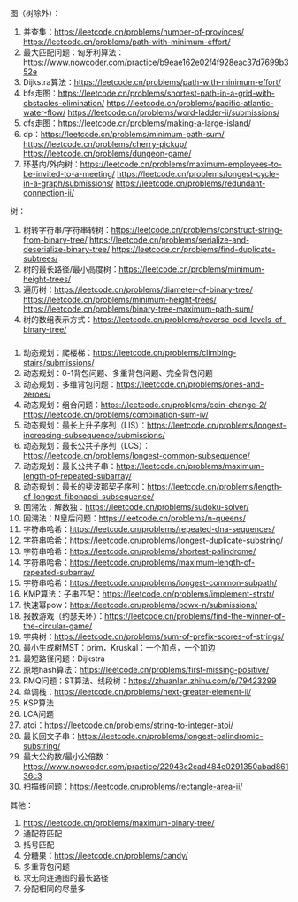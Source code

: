 图（树除外）：
1. 并查集：https://leetcode.cn/problems/number-of-provinces/ https://leetcode.cn/problems/path-with-minimum-effort/
2. 最大匹配问题：匈牙利算法：https://www.nowcoder.com/practice/b9eae162e02f4f928eac37d7699b352e
3. Dijkstra算法：https://leetcode.cn/problems/path-with-minimum-effort/
4. bfs走图：https://leetcode.cn/problems/shortest-path-in-a-grid-with-obstacles-elimination/ https://leetcode.cn/problems/pacific-atlantic-water-flow/ https://leetcode.cn/problems/word-ladder-ii/submissions/
5. dfs走图：https://leetcode.cn/problems/making-a-large-island/
5. dp：https://leetcode.cn/problems/minimum-path-sum/ https://leetcode.cn/problems/cherry-pickup/ https://leetcode.cn/problems/dungeon-game/
6. 环基内/外向树：https://leetcode.cn/problems/maximum-employees-to-be-invited-to-a-meeting/ https://leetcode.cn/problems/longest-cycle-in-a-graph/submissions/ https://leetcode.cn/problems/redundant-connection-ii/

树：
1. 树转字符串/字符串转树：https://leetcode.cn/problems/construct-string-from-binary-tree/ https://leetcode.cn/problems/serialize-and-deserialize-binary-tree/ https://leetcode.cn/problems/find-duplicate-subtrees/
2. 树的最长路径/最小高度树：https://leetcode.cn/problems/minimum-height-trees/
3. 遍历树：https://leetcode.cn/problems/diameter-of-binary-tree/ https://leetcode.cn/problems/minimum-height-trees/ https://leetcode.cn/problems/binary-tree-maximum-path-sum/
4. 树的数组表示方式：https://leetcode.cn/problems/reverse-odd-levels-of-binary-tree/

###
1. 动态规划：爬楼梯：https://leetcode.cn/problems/climbing-stairs/submissions/
2. 动态规划：0-1背包问题、多重背包问题、完全背包问题
3. 动态规划：多维背包问题：https://leetcode.cn/problems/ones-and-zeroes/
4. 动态规划：组合问题：https://leetcode.cn/problems/coin-change-2/ https://leetcode.cn/problems/combination-sum-iv/
5. 动态规划：最长上升子序列（LIS）：https://leetcode.cn/problems/longest-increasing-subsequence/submissions/
6. 动态规划：最长公共子序列（LCS）：https://leetcode.cn/problems/longest-common-subsequence/
7. 动态规划：最长公共子串：https://leetcode.cn/problems/maximum-length-of-repeated-subarray/
8. 动态规划：最长的斐波那契子序列：https://leetcode.cn/problems/length-of-longest-fibonacci-subsequence/
9. 回溯法：解数独：https://leetcode.cn/problems/sudoku-solver/
10. 回溯法：N皇后问题：https://leetcode.cn/problems/n-queens/
11. 字符串哈希：https://leetcode.cn/problems/repeated-dna-sequences/
12. 字符串哈希：https://leetcode.cn/problems/longest-duplicate-substring/
13. 字符串哈希：https://leetcode.cn/problems/shortest-palindrome/
14. 字符串哈希：https://leetcode.cn/problems/maximum-length-of-repeated-subarray/
15. 字符串哈希：https://leetcode.cn/problems/longest-common-subpath/
16. KMP算法：子串匹配：https://leetcode.cn/problems/implement-strstr/
17. 快速幂pow：https://leetcode.cn/problems/powx-n/submissions/
18. 报数游戏（约瑟夫环）：https://leetcode.cn/problems/find-the-winner-of-the-circular-game/
19. 字典树：https://leetcode.cn/problems/sum-of-prefix-scores-of-strings/
20. 最小生成树MST：prim，Kruskal：一个加点，一个加边
21. 最短路径问题：Dijkstra
25. 原地hash算法：https://leetcode.cn/problems/first-missing-positive/
26. RMQ问题：ST算法、线段树：https://zhuanlan.zhihu.com/p/79423299
27. 单调栈：https://leetcode.cn/problems/next-greater-element-ii/
25. KSP算法
26. LCA问题
27. atoi：https://leetcode.cn/problems/string-to-integer-atoi/
28. 最长回文子串：https://leetcode.cn/problems/longest-palindromic-substring/
29. 最大公约数/最小公倍数：https://www.nowcoder.com/practice/22948c2cad484e0291350abad86136c3
30. 扫描线问题：https://leetcode.cn/problems/rectangle-area-ii/



其他：
1. https://leetcode.cn/problems/maximum-binary-tree/
2. 通配符匹配
3. 括号匹配
4. 分糖果：https://leetcode.cn/problems/candy/
5. 多重背包问题
6. 求无向连通图的最长路径
7. 分配相同的尽量多
